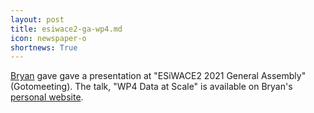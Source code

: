 ```yaml
---
layout: post
title: esiwace2-ga-wp4.md
icon: newspaper-o
shortnews: True
---
```


[Bryan](bio/bryan.html) gave gave a presentation  at "ESiWACE2 2021 General Assembly" (Gotomeeting).
The talk, "WP4 Data at Scale" is available on Bryan's [personal website](https://www.bnlawrence.net/talks/2021/09/27/2021-09-27-esiwace2-ga-wp4).

